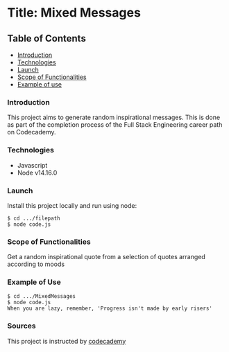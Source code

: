 Title: Mixed Messages
=====================
Table of Contents
-----------------
* [Introduction](#introduction)
* [Technologies](#technologies)
* [Launch](#launch)
* [Scope of Functionalities](#scope-of-functionalities)
* [Example of use](#example-of-use)


### Introduction
This project aims to generate random inspirational messages. This is done as part of the completion process of the Full Stack Engineering career path on Codecademy.

### Technologies
* Javascript
* Node v14.16.0

### Launch
Install this project locally and run using node:
```
$ cd .../filepath
$ node code.js
```

### Scope of Functionalities
Get a random inspirational quote from a selection of quotes arranged according to moods

### Example of Use
```
$ cd .../MixedMessages
$ node code.js
When you are lazy, remember, 'Progress isn't made by early risers'
```

### Sources
This project is instructed by [codecademy](www.codecademy.com)




